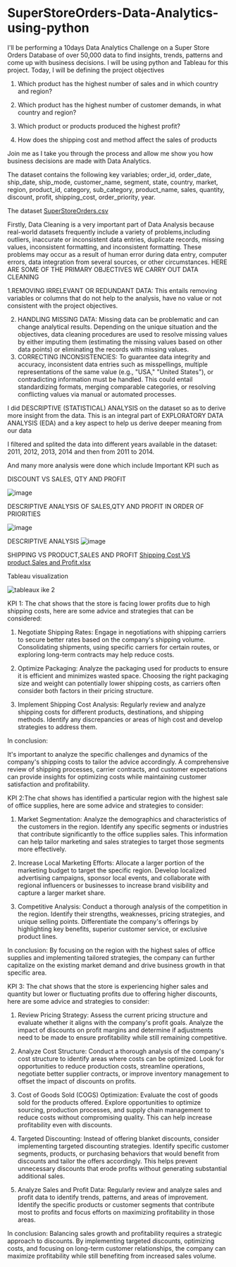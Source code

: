 # SuperStoreOrders-Data-Analytics-using-python

I'll be performing a 10days Data Analytics Challenge on a Super Store Orders Database of over 50,000 data to find insights, trends, patterns and come up with business decisions.
I will be using python and Tableau for this project.
Today, I will be defining the project objectives

1. Which product has the highest number of sales and in which country and region?

2. Which product has the highest number of customer demands, in what country and region?

3. Which product or products produced the highest profit?
4. How does the shipping cost and method affect the sales of products

Join me as I take you through the process and allow me show you how business decisions are made with Data Analytics.

The dataset contains the following key variables;
order_id, order_date, ship_date, ship_mode, customer_name, segment, state, country, market, region, product_id, category,  sub_category,
product_name, sales, quantity, discount, profit, shipping_cost, order_priority, year.

The dataset
[SuperStoreOrders.csv](https://github.com/Hykze1/SuperStoreOrders-Data-Analytics-using-python/files/12026113/SuperStoreOrders.csv)


Firstly, Data Cleaning is a very important part of Data Analysis because real-world datasets frequently include a variety of problems,including outliers, inaccurate or inconsistent data entries, duplicate records, missing values, inconsistent formatting, and inconsistent formatting. These problems may occur as a result of human error during data entry, computer errors,
data integration from several sources, or other circumstances.
HERE ARE SOME OF THE PRIMARY OBJECTIVES WE CARRY OUT DATA CLEANING

  1.REMOVING IRRELEVANT OR REDUNDANT DATA: This entails removing variables or columns that do not help to the analysis,
have no value or not consistent with the project objectives.

2. HANDLING MISSING DATA: Missing data can be problematic and can change analytical results.
Depending on the unique situation and the objectives, data cleaning procedures are used to resolve missing values by either
imputing them (estimating the missing values based on other data points) or eliminating the records with missing values.
3. CORRECTING INCONSISTENCIES: To guarantee data integrity and accuracy, inconsistent data entries such as misspellings, multiple
representations of the same value (e.g., "USA," "United States"), or contradicting information must be handled. This could entail
standardizing formats, merging comparable categories, or resolving conflicting values via manual or automated processes.

I did DESCRIPTIVE (STATISTICAL) ANALYSIS on the dataset so as to derive more insight from the data.
This is an integral part of EXPLORATORY DATA ANALYSIS (EDA) and a key aspect to help us derive deeper meaning from our data

I filtered and splited the data into different years available in the dataset: 2011, 2012, 2013, 2014 and then from 2011 to 2014.

And many more analysis were done which include Important KPI such as

DISCOUNT VS SALES, QTY AND PROFIT

![image](https://github.com/Hykze1/SuperStoreOrders-Data-Analytics-using-python/assets/100960483/1714dd15-3eef-4fe0-b20b-063c1c544332)

DESCRIPTIVE ANALYSIS OF SALES,QTY AND PROFIT IN ORDER OF PRIORITIES

![image](https://github.com/Hykze1/SuperStoreOrders-Data-Analytics-using-python/assets/100960483/50c676eb-48d8-42f7-8b4d-5ef6c4fb8253)

DESCRIPTIVE ANALYSIS
![image](https://github.com/Hykze1/SuperStoreOrders-Data-Analytics-using-python/assets/100960483/cf0b56ee-cc05-49b1-bac9-31fe6a9c75f3)

SHIPPING VS PRODUCT,SALES AND PROFIT
[Shipping Cost VS product,Sales and Profit.xlsx](https://github.com/Hykze1/SuperStoreOrders-Data-Analytics-using-python/files/12026612/Shipping.Cost.VS.product.Sales.and.Profit.xlsx)

Tableau visualization

![tableaux ike 2](https://github.com/Hykze1/SuperStoreOrders-Data-Analytics-using-python/assets/100960483/8b3bece2-7a22-4501-ba3e-cd469ac4d3b9)

KPI 1:
The chat shows that the store is facing lower profits due to high shipping costs, here are some advice and strategies that can be considered:

1. Negotiate Shipping Rates: Engage in negotiations with shipping carriers to secure better rates based on the company's shipping volume. Consolidating shipments, using specific carriers for certain routes, or exploring long-term contracts may help reduce costs.

2. Optimize Packaging: Analyze the packaging used for products to ensure it is efficient and minimizes wasted space. Choosing the right packaging size and weight can potentially lower shipping costs, as carriers often consider both factors in their pricing structure.

3. Implement Shipping Cost Analysis: Regularly review and analyze shipping costs for different products, destinations, and shipping methods. Identify any discrepancies or areas of high cost and develop strategies to address them.

In conclusion:

It's important to analyze the specific challenges and dynamics of the company's shipping costs to tailor the advice accordingly. A comprehensive review of shipping processes, carrier contracts, and customer expectations can provide insights for optimizing costs while maintaining customer satisfaction and profitability.

KPI 2:The chat shows  has identified a particular region with the highest sale of office supplies, here are some advice and strategies to consider:

1. Market Segmentation: Analyze the demographics and characteristics of the customers in the region. Identify any specific segments or industries that contribute significantly to the office supplies sales. This information can help tailor marketing and sales strategies to target those segments more effectively.

2. Increase Local Marketing Efforts: Allocate a larger portion of the marketing budget to target the specific region. Develop localized advertising campaigns, sponsor local events, and collaborate with regional influencers or businesses to increase brand visibility and capture a larger market share.

3. Competitive Analysis: Conduct a thorough analysis of the competition in the region. Identify their strengths, weaknesses, pricing strategies, and unique selling points. Differentiate the company's offerings by highlighting key benefits, superior customer service, or exclusive product lines.

In conclusion:
By focusing on the region with the highest sales of office supplies and implementing tailored strategies, the company can further capitalize on the existing market demand and drive business growth in that specific area.

KPI 3: The chat shows that the store is experiencing higher sales and quantity but lower or fluctuating profits due to offering higher discounts, here are some advice and strategies to consider:

1. Review Pricing Strategy: Assess the current pricing structure and evaluate whether it aligns with the company's profit goals. Analyze the impact of discounts on profit margins and determine if adjustments need to be made to ensure profitability while still remaining competitive.

2. Analyze Cost Structure: Conduct a thorough analysis of the company's cost structure to identify areas where costs can be optimized. Look for opportunities to reduce production costs, streamline operations, negotiate better supplier contracts, or improve inventory management to offset the impact of discounts on profits.

3. Cost of Goods Sold (COGS) Optimization: Evaluate the cost of goods sold for the products offered. Explore opportunities to optimize sourcing, production processes, and supply chain management to reduce costs without compromising quality. This can help increase profitability even with discounts.

4. Targeted Discounting: Instead of offering blanket discounts, consider implementing targeted discounting strategies. Identify specific customer segments, products, or purchasing behaviors that would benefit from discounts and tailor the offers accordingly. This helps prevent unnecessary discounts that erode profits without generating substantial additional sales.

5. Analyze Sales and Profit Data: Regularly review and analyze sales and profit data to identify trends, patterns, and areas of improvement. Identify the specific products or customer segments that contribute most to profits and focus efforts on maximizing profitability in those areas.

In conclusion:
Balancing sales growth and profitability requires a strategic approach to discounts. By implementing targeted discounts, optimizing costs, and focusing on long-term customer relationships, the company can maximize profitability while still benefiting from increased sales volume.
